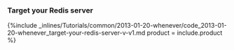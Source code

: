 


### Target your Redis server



{%include _inlines/Tutorials/common/2013-01-20-whenever/code_2013-01-20-whenever_target-your-redis-server-v-v1.md  product = include.product %}




